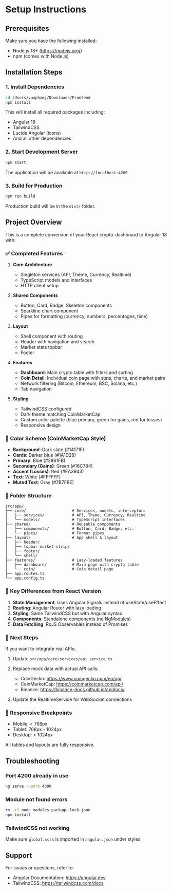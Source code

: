 # Setup Instructions

## Prerequisites

Make sure you have the following installed:
- Node.js 18+ (https://nodejs.org/)
- npm (comes with Node.js)

## Installation Steps

### 1. Install Dependencies

```bash
cd /Users/vuxphamj/Downloads/Frontend
npm install
```

This will install all required packages including:
- Angular 18
- TailwindCSS
- Lucide Angular (icons)
- And all other dependencies

### 2. Start Development Server

```bash
npm start
```

The application will be available at `http://localhost:4200`

### 3. Build for Production

```bash
npm run build
```

Production build will be in the `dist/` folder.

## Project Overview

This is a complete conversion of your React crypto-dashboard to Angular 18 with:

### ✅ Completed Features

1. **Core Architecture**
   - Singleton services (API, Theme, Currency, Realtime)
   - TypeScript models and interfaces
   - HTTP client setup

2. **Shared Components**
   - Button, Card, Badge, Skeleton components
   - Sparkline chart component
   - Pipes for formatting (currency, numbers, percentages, time)

3. **Layout**
   - Shell component with routing
   - Header with navigation and search
   - Market stats topbar
   - Footer

4. **Features**
   - **Dashboard**: Main crypto table with filters and sorting
   - **Coin Detail**: Individual coin page with stats, charts, and market pairs
   - Network filtering (Bitcoin, Ethereum, BSC, Solana, etc.)
   - Tab navigation

5. **Styling**
   - TailwindCSS configured
   - Dark theme matching CoinMarketCap
   - Custom color palette (blue primary, green for gains, red for losses)
   - Responsive design

### 🎨 Color Scheme (CoinMarketCap Style)

- **Background**: Dark slate (#14171F)
- **Cards**: Darker blue (#1A1D28)
- **Primary**: Blue (#3861FB)
- **Secondary (Gains)**: Green (#16C784)
- **Accent (Losses)**: Red (#EA3943)
- **Text**: White (#FFFFFF)
- **Muted Text**: Gray (#7B7F8E)

### 📁 Folder Structure

```
src/app/
├── core/                    # Services, models, interceptors
│   ├── services/            # API, Theme, Currency, Realtime
│   └── models/              # TypeScript interfaces
├── shared/                  # Reusable components
│   ├── components/          # Button, Card, Badge, etc.
│   └── pipes/               # Format pipes
├── layout/                  # App shell & layout
│   ├── header/
│   ├── topbar-market-strip/
│   ├── footer/
│   └── shell/
├── features/                # Lazy-loaded features
│   ├── dashboard/           # Main page with crypto table
│   └── coin/                # Coin detail page
├── app.routes.ts
└── app.config.ts
```

### 🔄 Key Differences from React Version

1. **State Management**: Uses Angular Signals instead of useState/useEffect
2. **Routing**: Angular Router with lazy loading
3. **Styling**: Same TailwindCSS but with Angular syntax
4. **Components**: Standalone components (no NgModules)
5. **Data Fetching**: RxJS Observables instead of Promises

### 🚀 Next Steps

If you want to integrate real APIs:

1. Update `src/app/core/services/api.service.ts`
2. Replace mock data with actual API calls:
   - CoinGecko: https://www.coingecko.com/en/api
   - CoinMarketCap: https://coinmarketcap.com/api/
   - Binance: https://binance-docs.github.io/apidocs/

3. Update the RealtimeService for WebSocket connections

### 📱 Responsive Breakpoints

- Mobile: < 768px
- Tablet: 768px - 1024px
- Desktop: > 1024px

All tables and layouts are fully responsive.

## Troubleshooting

### Port 4200 already in use

```bash
ng serve --port 4300
```

### Module not found errors

```bash
rm -rf node_modules package-lock.json
npm install
```

### TailwindCSS not working

Make sure `global.scss` is imported in `angular.json` under styles.

## Support

For issues or questions, refer to:
- Angular Documentation: https://angular.dev
- TailwindCSS: https://tailwindcss.com/docs

